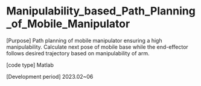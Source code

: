 # Manipulability_based_Path_Planning_of_Mobile_Manipulator
[Purpose]
Path planning of mobile manipulator ensuring a high manipulability.
Calculate next pose of mobile base while the end-effector follows desired trajectory based on manipulability of arm.

[code type]
Matlab

[Development period]
2023.02~06
